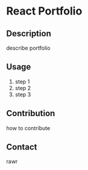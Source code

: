 # React Portfolio

## Description

describe portfolio

## Usage

1. step 1
2. step 2
3. step 3

## Contribution

how to contribute

## Contact

rawr

